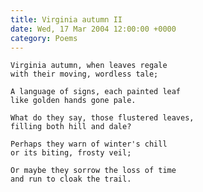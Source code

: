 ```yaml
---
title: Virginia autumn II
date: Wed, 17 Mar 2004 12:00:00 +0000
category: Poems
---
```


    Virginia autumn, when leaves regale  
    with their moving, wordless tale;

    A language of signs, each painted leaf  
    like golden hands gone pale.

    What do they say, those flustered leaves,  
    filling both hill and dale?

    Perhaps they warn of winter's chill  
    or its biting, frosty veil;

    Or maybe they sorrow the loss of time  
    and run to cloak the trail.



